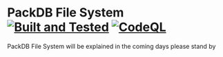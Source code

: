# PackDB File System [![Built and Tested](https://github.com/TechLiam/PackDB.FileSystem/actions/workflows/BuildAndTestAction.yml/badge.svg)](https://github.com/TechLiam/PackDB.FileSystem/actions/workflows/BuildAndTestAction.yml) [![CodeQL](https://github.com/TechLiam/PackDB.FileSystem/actions/workflows/codeql-analysis.yml/badge.svg)](https://github.com/TechLiam/PackDB.FileSystem/actions/workflows/codeql-analysis.yml)

PackDB File System will be explained in the coming days please stand by
